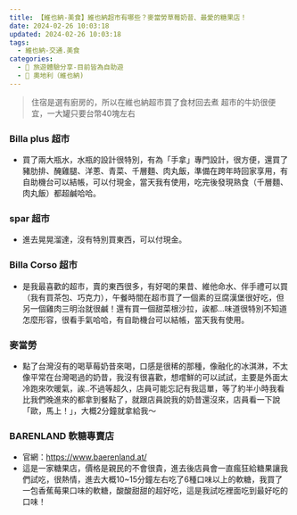 ```yaml
---
title: 【維也納-美食】維也納超市有哪些？麥當勞草莓奶昔、最愛的糖果店！
date: 2024-02-26 10:03:18
updated: 2024-02-26 10:03:18
tags:
  - 維也納-交通.美食
categories: 
  - 🌴 旅遊體驗分享-目前皆為自助遊
  - 🥥 奧地利（維也納)  
---
```

>住宿是選有廚房的，所以在維也納超市買了食材回去煮
超市的牛奶很便宜，一大罐只要台幣40塊左右

 <!-- more -->

### Billa plus 超市
+ 買了兩大瓶水，水瓶的設計很特別，有為「手拿」專門設計，很方便，還買了豬肋排、醃雞腿、洋蔥、青菜、千層麵、肉丸飯，準備在跨年時回家享用，有自助機台可以結帳，可以付現金，當天我有使用，吃完後發現熟食（千層麵、肉丸飯）都超鹹哈哈。

### spar 超市 
+ 進去晃晃溜達，沒有特別買東西，可以付現金。

### Billa Corso 超市
+ 是我最喜歡的超市，賣的東西很多，有好喝的果昔、維他命水、伴手禮可以買（我有買茶包、巧克力），午餐時間在超市買了一個素的豆腐漢堡很好吃，但另一個雞肉三明治就很鹹！還有買一個甜菜根沙拉，誒都...味道很特別不知道怎麼形容，很看手氣哈哈，有自助機台可以結帳，當天我有使用。

### 麥當勞
+ 點了台灣沒有的喝草莓奶昔來喝，口感是很稀的那種，像融化的冰淇淋，不太像平常在台灣喝過的奶昔，我沒有很喜歡，想嚐鮮的可以試試，主要是外面太冷跑來吹暖氣，誒..不過等超久，店員可能忘記有我這單，等了約半小時我看比我們晚進來的都拿到餐點了，就跟店員說我的奶昔還沒來，店員看一下說「歐，馬上！」，大概2分鐘就拿給我～

### BARENLAND 軟糖專賣店
+ 官網：https://www.baerenland.at/
+ 這是一家糖果店，價格是親民的不會很貴，進去後店員會一直瘋狂給糖果讓我們試吃，很熱情，進去大概10~15分鐘左右吃了6種口味以上的軟糖，我買了一包香蕉莓果口味的軟糖，酸酸甜甜的超好吃，這是我試吃裡面吃到最好吃的口味！